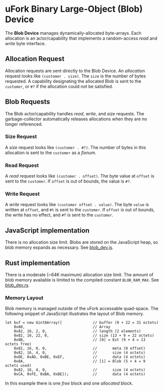 # uFork Binary Large-Object (Blob) Device

The **Blob Device** manages dynamically-allocated byte-arrays.
Each allocation is an actor/capability that implements
a random-access _read_ and _write_ byte interface.

## Allocation Request

Allocation requests are sent directly to the Blob Device.
An _allocation_ request looks like `(customer . size)`.
The `size` is the number of bytes requested.
A capability designating the allocated Blob
is sent to the `customer`,
or `#?` if the allocation could not be satisfied.

## Blob Requests

The Blob actor/capability handles
_read_, _write_, and _size_ requests.
The garbage-collector automatically releases allocations
when they are no longer referenced.

### Size Request

A _size_ request looks like `(customer . #?)`.
The number of bytes in this allocation
is sent to the `customer` as a _fixnum_.

### Read Request

A _read_ request looks like `(customer . offset)`.
The byte value at `offset` is sent to the `customer`.
If `offset` is out of bounds, the value is `#?`.

### Write Request

A _write_ request looks like `(customer offset . value)`.
The byte `value` is written at `offset`,
and `#t` is sent to the `customer`.
If `offset` is out of bounds, the write has no effect,
and `#f` is sent to the `customer`.

## JavaScript implementation

There is no allocation size limit.
Blobs are stored on the JavaScript heap,
so blob memory expands as necessary.
See [blob_dev.js](../vm/js/blob_dev.js).

## Rust implementation

There is a moderate (~64K maximum) allocation size limit.
The amount of blob memory available is limited to the
compiled constant `BLOB_RAM_MAX`.
See [blob_dev.rs](../vm/rs/src/blob_dev.rs).

### Memory Layout

Blob memory is managed outside of
the uFork accessable quad-space.
The following snippet of JavaScript
illustrates the layout of Blob memory.

```
let buf = new Uint8Array([              // buffer (9 + 22 = 31 octets)
    0x88,                               // Array
    0x82, 16, 2, 0,                     // length (2 elements)
    0x82, 16, 22, 0,                    // size (13 + 9 = 22 octets)
    0x8B,                               // [0] = Ext (9 + 4 = 13 octets free)
    0x82, 16, 0, 0,                     //       meta (0 offset)
    0x82, 16, 4, 0,                     //       size (4 octets)
    0xDE, 0xAD, 0xBE, 0xEF,             //       data (4 octets)
    0x8A,                               // [1] = Blob (5 + 4 = 9 octets used)
    0x82, 16, 4, 0,                     //       size (4 octets)
    0xCA, 0xFE, 0xBA, 0xBE]);           //       data (4 octets)
```

In this example
there is one _free_ block
and one _allocated_ block.

